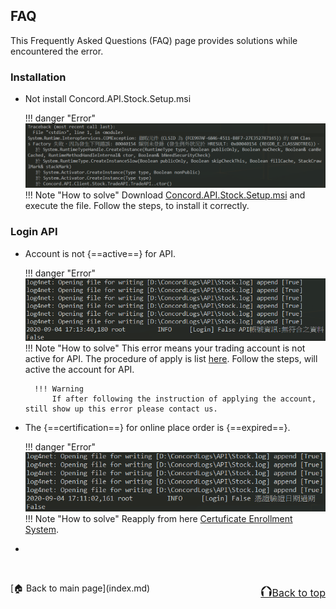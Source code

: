 ## FAQ
This Frequently Asked Questions (FAQ) page provides solutions while encountered the error.

### Installation
- Not install Concord.API.Stock.Setup.msi

    !!! danger "Error"
        ![alt text](img/uninstall_msi.PNG)  
    !!! Note "How to solve"
        Download [Concord.API.Stock.Setup.msi](./Concord.API.Stock.Setup.msi) and execute the file.
        Follow the steps, to install it correctly. 
        
### Login API
- Account is not {==active==} for API.  

    !!! danger "Error"
        ![alt text](img/no_acc.PNG)
    !!! Note "How to solve"
        This error means your trading account is not active for API. 
        The procedure of apply is list [here](https://www.concords.com.tw/trade_071.html).
        Follow the steps, will active the account for API.
        
        !!! Warning
            If after following the instruction of applying the account, still show up this error please contact us.

- The {==certification==} for online place order is {==expired==}. 
 
    !!! danger "Error"
        ![alt text](img/cert_expire.PNG)
    !!! Note "How to solve"
        Reapply from here [Certuficate Enrollment System](https://raweb.concords.com.tw/RAWEB/CertSearch.jsp).
    
-   

<br>
<p style="text-align:left;">
    [🏠 Back to main page](index.md)
    <span style="float:right;">
        <a href="#top"><font size="5">⮉</font><font size="3">Back to top</font></a>
    </span>
</p>
